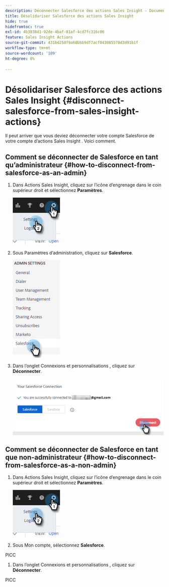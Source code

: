 ```yaml
---
description: Déconnecter Salesforce des actions Sales Insight - Documents Marketo - Documentation du produit
title: Désolidariser Salesforce des actions Sales Insight
hide: true
hidefromtoc: true
exl-id: 4b3838d1-92de-4baf-81af-4cd7fc316c06
feature: Sales Insight Actions
source-git-commit: 431bd258f9a68bbb9df7acf043085578d3d91b1f
workflow-type: tm+mt
source-wordcount: '109'
ht-degree: 0%

---
```


# Désolidariser Salesforce des actions Sales Insight {#disconnect-salesforce-from-sales-insight-actions}

Il peut arriver que vous deviez déconnecter votre compte Salesforce de votre compte d’actions Sales Insight . Voici comment.

## Comment se déconnecter de Salesforce en tant qu’administrateur {#how-to-disconnect-from-salesforce-as-an-admin}

1. Dans Actions Sales Insight, cliquez sur l’icône d’engrenage dans le coin supérieur droit et sélectionnez **Paramètres**.

   ![](assets/disconnect-salesforce-from-sales-insight-actions-1.png)

1. Sous Paramètres d’administration, cliquez sur **Salesforce**.

   ![](assets/disconnect-salesforce-from-sales-insight-actions-2.png)

1. Dans l’onglet Connexions et personnalisations , cliquez sur **Déconnecter**.

   ![](assets/disconnect-salesforce-from-sales-insight-actions-3.png)

## Comment se déconnecter de Salesforce en tant que non-administrateur {#how-to-disconnect-from-salesforce-as-a-non-admin}

1. Dans Actions Sales Insight, cliquez sur l’icône d’engrenage dans le coin supérieur droit et sélectionnez **Paramètres**.

   ![](assets/disconnect-salesforce-from-sales-insight-actions-4.png)

1. Sous Mon compte, sélectionnez **Salesforce**.

PICC

1. Dans l’onglet Connexions et personnalisations , cliquez sur **Déconnecter**.

PICC
